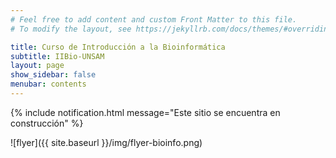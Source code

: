 ```yaml
---
# Feel free to add content and custom Front Matter to this file.
# To modify the layout, see https://jekyllrb.com/docs/themes/#overriding-theme-defaults

title: Curso de Introducción a la Bioinformática
subtitle: IIBio-UNSAM
layout: page
show_sidebar: false
menubar: contents
---
```


{% include notification.html message="Este sitio se encuentra en construcción" %}

![flyer]({{ site.baseurl }}/img/flyer-bioinfo.png)